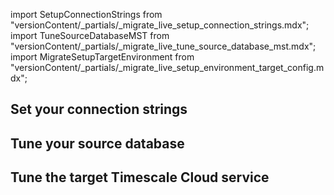 import SetupConnectionStrings from "versionContent/_partials/_migrate_live_setup_connection_strings.mdx";
import TuneSourceDatabaseMST from "versionContent/_partials/_migrate_live_tune_source_database_mst.mdx";
import MigrateSetupTargetEnvironment from "versionContent/_partials/_migrate_live_setup_environment_target_config.mdx";

## Set your connection strings

<SetupConnectionStrings />

## Tune your source database

<Procedure>

<TuneSourceDatabaseMST />

</Procedure>

## Tune the target Timescale Cloud service

<Procedure>

<MigrateSetupTargetEnvironment />

</Procedure>


[modify-parameters]: /use-timescale/:currentVersion:/configuration/customize-configuration/#modify-basic-parameters
[mst-portal]: https://portal.managed.timescale.com/login